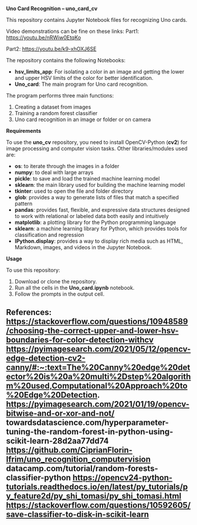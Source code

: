 ﻿**Uno Card Recognition – uno\_card\_cv** 

This repository contains Jupyter Notebook files for recognizing Uno cards. 

Video demonstrations can be fine on these links:
Part1: <https://youtu.be/nRWiw0EtqKo>

Part2: <https://youtu.be/k9-xhOXJ6SE>

The repository contains the following Notebooks:

- **hsv\_limits\_app**: For isolating a color in an image and getting the lower and upper HSV limits of the color for better identification.
- **Uno\_card**: The main program for Uno card recognition.

The program performs three main functions:

1. Creating a dataset from images
1. Training a random forest classifier
1. Uno card recognition in an image or folder or on camera

**Requirements**

To use the **uno\_cv** repository, you need to install OpenCV-Python (**cv2**) for image processing and computer vision tasks. Other libraries/modules used are:

- **os**: to iterate through the images in a folder
- **numpy**: to deal with large arrays
- **pickle**: to save and load the trained machine learning model
- **sklearn**: the main library used for building the machine learning model
- **tkinter**: used to open the file and folder directory
- **glob**: provides a way to generate lists of files that match a specified pattern
- **pandas**: provides fast, flexible, and expressive data structures designed to work with relational or labeled data both easily and intuitively
- **matplotlib**: a plotting library for the Python programming language
- **sklearn**: a machine learning library for Python, which provides tools for classification and regression
- **IPython.display**: provides a way to display rich media such as HTML, Markdown, images, and videos in the Jupyter Notebook.

**Usage**

To use this repository:

1. Download or clone the repository.
1. Run all the cells in the **Uno\_card.ipynb** notebook.
1. Follow the prompts in the output cell.

References:
https://stackoverflow.com/questions/10948589/choosing-the-correct-upper-and-lower-hsv-boundaries-for-color-detection-withcv
https://pyimagesearch.com/2021/05/12/opencv-edge-detection-cv2-canny/#:~:text=The%20Canny%20edge%20detector%20is%20a%20multi%2Dstep%20algorithm%20used,Computational%20Approach%20to%20Edge%20Detection.
https://pyimagesearch.com/2021/01/19/opencv-bitwise-and-or-xor-and-not/
towardsdatascience.com/hyperparameter-tuning-the-random-forest-in-python-using-scikit-learn-28d2aa77dd74
https://github.com/CiprianFlorin-Ifrim/uno_recognition_computervision
datacamp.com/tutorial/random-forests-classifier-python
https://opencv24-python-tutorials.readthedocs.io/en/latest/py_tutorials/py_feature2d/py_shi_tomasi/py_shi_tomasi.html
https://stackoverflow.com/questions/10592605/save-classifier-to-disk-in-scikit-learn
-----

